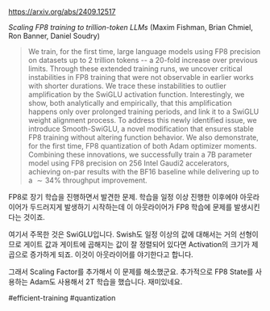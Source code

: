 https://arxiv.org/abs/2409.12517

*Scaling FP8 training to trillion-token LLMs* (Maxim Fishman, Brian Chmiel, Ron Banner, Daniel Soudry)

> We train, for the first time, large language models using FP8 precision on datasets up to 2 trillion tokens -- a 20-fold increase over previous limits. Through these extended training runs, we uncover critical instabilities in FP8 training that were not observable in earlier works with shorter durations. We trace these instabilities to outlier amplification by the SwiGLU activation function. Interestingly, we show, both analytically and empirically, that this amplification happens only over prolonged training periods, and link it to a SwiGLU weight alignment process. To address this newly identified issue, we introduce Smooth-SwiGLU, a novel modification that ensures stable FP8 training without altering function behavior. We also demonstrate, for the first time, FP8 quantization of both Adam optimizer moments. Combining these innovations, we successfully train a 7B parameter model using FP8 precision on 256 Intel Gaudi2 accelerators, achieving on-par results with the BF16 baseline while delivering up to a $\sim 34 \%$ throughput improvement.

FP8로 장기 학습을 진행하면서 발견한 문제. 학습을 일정 이상 진행한 이후에야 아웃라이어가 두드러지게 발생하기 시작하는데 이 아웃라이어가 FP8 학습에 문제를 발생시킨다는 것이죠.

여기서 주목한 것은 SwiGLU입니다. Swish도 일정 이상의 값에 대해서는 거의 선형이므로 게이트 값과 게이트에 곱해지는 값이 잘 정렬되어 있다면 Activation의 크기가 제곱으로 증가하게 되죠. 이것이 아웃라이어를 야기한다고 합니다.

그래서 Scaling Factor를 추가해서 이 문제를 해소했군요. 추가적으로 FP8 State를 사용하는 Adam도 사용해서 2T 학습을 했습니다. 재미있네요.

#efficient-training #quantization 